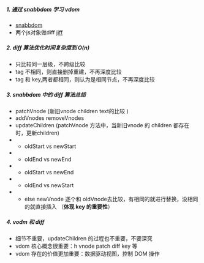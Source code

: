 ##### 1. 通过 snabbdom 学习 vdom
- [snabbdom](https://github.com/snabbdom/snabbdom)
- 两个js对象做diff   [jiff](https://github.com/cujojs/jiff)

##### 2. diff 算法优化时间复杂度到 O(n)
- 只比较同一层级，不跨级比较
- tag 不相同，则直接删掉重建，不再深度比较
- tag 和 key,两者都相同，则认为是相同节点，不再深度比较

##### 3. snabbdom 中的 diff 算法总结
- patchVnode (新旧vnode children text的比较 )
- addVnodes removeVnodes
- updateChildren (patchVnode 方法中，当新旧vnode 的 children 都存在时，更新children)
- - oldStart vs newStart
- - oldEnd vs newEnd
- - oldStart vs newEnd
- - oldEnd vs newStart
- - else newVnode 逐个和 oldVnode去比较，有相同的就进行替换，没相同的就直接插入 （**体现 key 的重要性**）

##### 4. vodm 和 diff
- 细节不重要，updateChildren 的过程也不重要，不要深究
- vdom 核心概念很重要：h vnode patch diff key 等
- vdom 存在的价值更加重要：数据驱动视图，控制 DOM 操作
